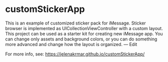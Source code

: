 # customStickerApp
This is an example of customized sticker pack for iMessage. 
Sticker browser is implemented as UICollectionViewController with a custom layout. 
This project can be used as a starter kit for creating new iMessage app. You can change only assets and background colors, or you can do something more advanced and change how the layout is organized. — Edit

For more info, see:
https://jelenakrmar.github.io/customStickerApp/
